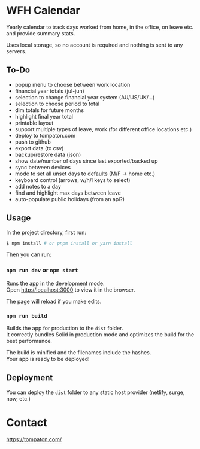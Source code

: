 # WFH Calendar

Yearly calendar to track days worked from home, in the office, on leave etc. and provide summary stats.

Uses local storage, so no account is required and nothing is sent to any servers.

## To-Do

- popup menu to choose between work location
- financial year totals (jul-jun)
- selection to change financial year system (AU/US/UK/...)
- selection to choose period to total
- dim totals for future months
- highlight final year total
- printable layout
- support multiple types of leave, work (for different office locations etc.)
- deploy to tompaton.com
- push to github
- export data (to csv)
- backup/restore data (json)
- show date/number of days since last exported/backed up
- sync between devices
- mode to set all unset days to defaults (M/F -> home etc.)
- keyboard control (arrows, w/h/l keys to select)
- add notes to a day
- find and highlight max days between leave
- auto-populate public holidays (from an api?)

## Usage

In the project directory, first run:

```bash
$ npm install # or pnpm install or yarn install
```

Then you can run:

### `npm run dev` or `npm start`

Runs the app in the development mode.<br>
Open [http://localhost:3000](http://localhost:3000) to view it in the browser.

The page will reload if you make edits.<br>

### `npm run build`

Builds the app for production to the `dist` folder.<br>
It correctly bundles Solid in production mode and optimizes the build for the best performance.

The build is minified and the filenames include the hashes.<br>
Your app is ready to be deployed!

## Deployment

You can deploy the `dist` folder to any static host provider (netlify, surge, now, etc.)


# Contact

https://tompaton.com/

